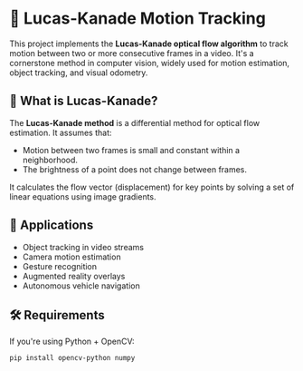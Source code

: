 # 🎯 Lucas-Kanade Motion Tracking

This project implements the **Lucas-Kanade optical flow algorithm** to track motion between two or more consecutive frames in a video. It's a cornerstone method in computer vision, widely used for motion estimation, object tracking, and visual odometry.


## 📌 What is Lucas-Kanade?

The **Lucas-Kanade method** is a differential method for optical flow estimation. It assumes that:
- Motion between two frames is small and constant within a neighborhood.
- The brightness of a point does not change between frames.

It calculates the flow vector (displacement) for key points by solving a set of linear equations using image gradients.



## 🧠 Applications

- Object tracking in video streams
- Camera motion estimation
- Gesture recognition
- Augmented reality overlays
- Autonomous vehicle navigation


## 🛠️ Requirements

If you're using Python + OpenCV:

```bash
pip install opencv-python numpy
